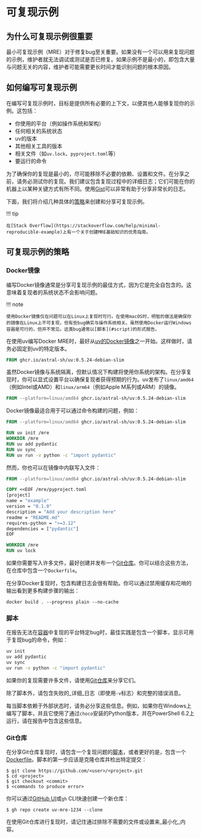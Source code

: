 # 可复现示例

## 为什么可复现示例很重要

最小可复现示例（MRE）对于修复bug至关重要。如果没有一个可以用来复现问题的示例，维护者就无法调试或测试是否已修复。如果示例不是最小的，即包含大量与问题无关的内容，维护者可能需要更长时间才能识别问题的根本原因。

## 如何编写可复现示例

在编写可复现示例时，目标是提供所有必要的上下文，以便其他人能够复现你的示例。这包括：

- 你使用的平台（例如操作系统和架构）
- 任何相关的系统状态
- uv的版本
- 其他相关工具的版本
- 相关文件（如`uv.lock`、`pyproject.toml`等）
- 要运行的命令

为了确保你的复现是最小的，尽可能移除不必要的依赖、设置和文件。在分享之前，请务必测试你的复现。我们建议包含复现过程中的详细日志；它们可能在你的机器上以某种关键方式有所不同。使用[Gist](https://gist.github.com)可以非常有助于分享非常长的日志。

下面，我们将介绍几种具体的[策略](#strategies-for-reproducible-examples)来创建和分享可复现示例。

!!! tip

    在[Stack Overflow](https://stackoverflow.com/help/minimal-reproducible-example)上有一个关于创建MRE基础知识的优秀指南。

## 可复现示例的策略

### Docker镜像

编写Docker镜像通常是分享可复现示例的最佳方式，因为它是完全自包含的。这意味着复现者的系统状态不会影响问题。

!!! note

    使用Docker镜像仅在问题可以在Linux上复现时可行。在使用macOS时，明智的做法是确保你的镜像在Linux上不可复现，但有些bug确实与操作系统相关。虽然使用Docker运行Windows容器是可行的，但并不常见。这类bug通常以[脚本](#script)的形式报告。

在使用uv编写Docker MRE时，最好从[uv的Docker镜像](../../guides/integration/docker.md#available-images)之一开始。这样做时，请务必固定到uv的特定版本。

```Dockerfile
FROM ghcr.io/astral-sh/uv:0.5.24-debian-slim
```

虽然Docker镜像与系统隔离，但默认情况下构建将使用你系统的架构。在分享复现时，你可以显式设置平台以确保复现者获得预期的行为。uv发布了`linux/amd64`（例如Intel或AMD）和`linux/arm64`（例如Apple M系列或ARM）的镜像。

```Dockerfile
FROM --platform=linux/amd64 ghcr.io/astral-sh/uv:0.5.24-debian-slim
```

Docker镜像最适合用于可以通过命令构建的问题，例如：

```Dockerfile
FROM --platform=linux/amd64 ghcr.io/astral-sh/uv:0.5.24-debian-slim

RUN uv init /mre
WORKDIR /mre
RUN uv add pydantic
RUN uv sync
RUN uv run -v python -c "import pydantic"
```

然而，你也可以在镜像中内联写入文件：

```Dockerfile
FROM --platform=linux/amd64 ghcr.io/astral-sh/uv:0.5.24-debian-slim

COPY <<EOF /mre/pyproject.toml
[project]
name = "example"
version = "0.1.0"
description = "Add your description here"
readme = "README.md"
requires-python = ">=3.12"
dependencies = ["pydantic"]
EOF

WORKDIR /mre
RUN uv lock
```

如果你需要写入许多文件，最好创建并发布一个[Git仓库](#git-repository)。你可以结合这些方法，在仓库中包含一个`Dockerfile`。

在分享Docker复现时，包含构建日志会很有帮助。你可以通过禁用缓存和花哨的输出看到更多构建步骤的输出：

```console
docker build . --progress plain --no-cache
```

### 脚本

在报告无法在[容器](#docker-image)中复现的平台特定bug时，最佳实践是包含一个脚本，显示可用于复现bug的命令，例如：

```bash
uv init
uv add pydantic
uv sync
uv run -v python -c "import pydantic"
```

如果你的复现需要许多文件，请使用[Git仓库](#git-repository)来分享它们。

除了脚本外，请包含失败的_详细_日志（即使用`-v`标志）和完整的错误消息。

每当脚本依赖于外部状态时，请务必分享这些信息。例如，如果你在Windows上编写了脚本，并且它使用了通过`choco`安装的Python版本，并在PowerShell 6.2上运行，请在报告中包含这些信息。

### Git仓库

在分享Git仓库复现时，请包含一个复现问题的[脚本](#script)，或者更好的是，包含一个[Dockerfile](#docker-image)。脚本的第一步应该是克隆仓库并检出特定提交：

```console
$ git clone https://github.com/<user>/<project>.git
$ cd <project>
$ git checkout <commit>
$ <commands to produce error>
```

你可以通过[GitHub UI](https://github.com/new)或`gh` CLI快速创建一个新仓库：

```console
$ gh repo create uv-mre-1234 --clone
```

在使用Git仓库进行复现时，请记住通过排除不需要的文件或设置来_最小化_内容。